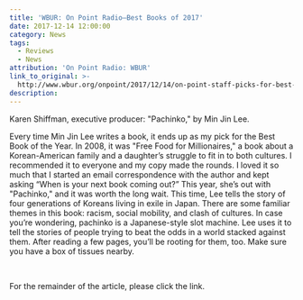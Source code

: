 ```yaml
---
title: 'WBUR: On Point Radio—Best Books of 2017'
date: 2017-12-14 12:00:00
category: News
tags:
  - Reviews
  - News
attribution: 'On Point Radio: WBUR'
link_to_original: >-
  http://www.wbur.org/onpoint/2017/12/14/on-point-staff-picks-for-best-books-of-2017
description:
---
```



Karen Shiffman, executive producer: "Pachinko," by Min Jin Lee.

Every time Min Jin Lee writes a book, it ends up as my pick for the Best Book of the Year. In 2008, it was "Free Food for Millionaires," a book about a Korean-American family and a daughter’s struggle to fit in to both cultures. I recommended it to everyone and my copy made the rounds. I loved it so much that I started an email correspondence with the author and kept asking “When is your next book coming out?” This year, she’s out with "Pachinko," and it was worth the long wait. This time, Lee tells the story of four generations of Koreans living in exile in Japan. There are some familiar themes in this book: racism, social mobility, and clash of cultures. In case you’re wondering, pachinko is a Japanese-style slot machine. Lee uses it to tell the stories of people trying to beat the odds in a world stacked against them. After reading a few pages, you’ll be rooting for them, too. Make sure you have a box of tissues nearby.

&nbsp;

For the remainder of the article, please click the link.&nbsp;